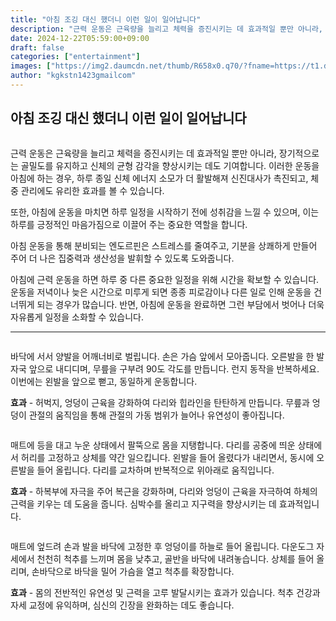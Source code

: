 ```yaml
---
title: "아침 조깅 대신 했더니 이런 일이 일어납니다"
description: "근력 운동은 근육량을 늘리고 체력을 증진시키는 데 효과적일 뿐만 아니라, 장기적으로는 골밀도를 유지하고 신체의 균형 감각을 향상시키는 데도 기여합니다. 이러한 운동을 아침에 하는 경우, 하루 종일 신체 에너지 소모가 더 활발해져 신진대사가 촉진되고, 체중 관리에도 유리"
date: 2024-12-22T05:59:00+09:00
draft: false
categories: ["entertainment"]
images: ["https://img2.daumcdn.net/thumb/R658x0.q70/?fname=https://t1.daumcdn.net/news/202411/13/tenbody/20241113073009752bfns.jpg", "https://t1.daumcdn.net/news/202411/13/tenbody/20241113073009992knor.gif", "https://t1.daumcdn.net/news/202411/13/tenbody/20241113073010258pozw.gif", "https://t1.daumcdn.net/news/202411/13/tenbody/20241113073010631xvrv.gif"]
author: "kgkstn1423gmailcom"
---
```


<h2 >아침 조깅 대신 했더니 이런 일이 일어납니다</h2> <figure ><img src="https://img2.daumcdn.net/thumb/R658x0.q70/?fname=https://t1.daumcdn.net/news/202411/13/tenbody/20241113073009752bfns.jpg" alt=""/></figure> <p>근력 운동은 근육량을 늘리고 체력을 증진시키는 데 효과적일 뿐만 아니라, 장기적으로는 골밀도를 유지하고 신체의 균형 감각을 향상시키는 데도 기여합니다. 이러한 운동을 아침에 하는 경우, 하루 종일 신체 에너지 소모가 더 활발해져 신진대사가 촉진되고, 체중 관리에도 유리한 효과를 볼 수 있습니다.</p> <p>또한, 아침에 운동을 마치면 하루 일정을 시작하기 전에 성취감을 느낄 수 있으며, 이는 하루를 긍정적인 마음가짐으로 이끌어 주는 중요한 역할을 합니다.</p> <p>아침 운동을 통해 분비되는 엔도르핀은 스트레스를 줄여주고, 기분을 상쾌하게 만들어 주어 더 나은 집중력과 생산성을 발휘할 수 있도록 도와줍니다.</p> <p>아침에 근력 운동을 하면 하루 중 다른 중요한 일정을 위해 시간을 확보할 수 있습니다. 운동을 저녁이나 늦은 시간으로 미루게 되면 종종 피로감이나 다른 일로 인해 운동을 건너뛰게 되는 경우가 많습니다. 반면, 아침에 운동을 완료하면 그런 부담에서 벗어나 더욱 자유롭게 일정을 소화할 수 있습니다.</p> <hr /> <figure ><img src="https://t1.daumcdn.net/news/202411/13/tenbody/20241113073009992knor.gif" alt=""/></figure> <p>바닥에 서서 양발을 어깨너비로 벌립니다. 손은 가슴 앞에서 모아줍니다. 오른발을 한 발자국 앞으로 내디디며, 무릎을 구부려 90도 각도를 만듭니다. 런지 동작을 반복하세요. 이번에는 왼발을 앞으로 뻗고, 동일하게 운동합니다.</p> <p><strong>효과</strong> - 허벅지, 엉덩이 근육을 강화하여 다리와 힙라인을 탄탄하게 만듭니다. 무릎과 엉덩이 관절의 움직임을 통해 관절의 가동 범위가 늘어나 유연성이 좋아집니다.</p> <figure ><img src="https://t1.daumcdn.net/news/202411/13/tenbody/20241113073010258pozw.gif" alt=""/></figure> <p>매트에 등을 대고 누운 상태에서 팔뚝으로 몸을 지탱합니다. 다리를 공중에 띄운 상태에서 허리를 고정하고 상체를 약간 일으킵니다. 왼발을 들어 올렸다가 내리면서, 동시에 오른발을 들어 올립니다. 다리를 교차하며 반복적으로 위아래로 움직입니다.</p> <p><strong>효과</strong> - 하복부에 자극을 주어 복근을 강화하며, 다리와 엉덩이 근육을 자극하여 하체의 근력을 키우는 데 도움을 줍니다. 심박수를 올리고 지구력을 향상시키는 데 효과적입니다.</p> <figure ><img src="https://t1.daumcdn.net/news/202411/13/tenbody/20241113073010631xvrv.gif" alt=""/></figure> <p>매트에 엎드려 손과 발을 바닥에 고정한 후 엉덩이를 하늘로 들어 올립니다. 다운도그 자세에서 천천히 척추를 느끼며 몸을 낮추고, 골반을 바닥에 내려놓습니다. 상체를 들어 올리며, 손바닥으로 바닥을 밀어 가슴을 열고 척추를 확장합니다.</p> <p><strong>효과</strong> - 몸의 전반적인 유연성 및 근력을 고루 발달시키는 효과가 있습니다. 척추 건강과 자세 교정에 유익하며, 심신의 긴장을 완화하는 데도 좋습니다.</p>